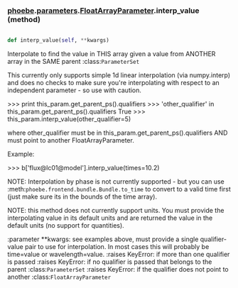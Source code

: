 ### [phoebe](phoebe.md).[parameters](phoebe.parameters.md).[FloatArrayParameter](phoebe.parameters.FloatArrayParameter.md).interp_value (method)


```py

def interp_value(self, **kwargs)

```



Interpolate to find the value in THIS array given a value from
ANOTHER array in the SAME parent :class:`ParameterSet`

This currently only supports simple 1d linear interpolation (via
numpy.interp) and does no checks to make sure you're interpolating
with respect to an independent parameter - so use with caution.

&gt;&gt;&gt; print this_param.get_parent_ps().qualifiers
&gt;&gt;&gt; 'other_qualifier' in this_param.get_parent_ps().qualifiers
True
&gt;&gt;&gt; this_param.interp_value(other_qualifier=5)

where other_qualifier must be in this_param.get_parent_ps().qualifiers
AND must point to another FloatArrayParameter.

Example:

&gt;&gt;&gt; b['flux@lc01@model'].interp_value(times=10.2)

NOTE: Interpolation by phase is not currently supported - but you can use
:meth:`phoebe.frontend.bundle.Bundle.to_time` to convert to a valid
time first (just make sure its in the bounds of the time array).

NOTE: this method does not currently support units.  You must provide
the interpolating value in its default units and are returned the
value in the default units (no support for quantities).

:parameter **kwargs: see examples above, must provide a single
    qualifier-value pair to use for interpolation.  In most cases
    this will probably be time=value or wavelength=value.
:raises KeyError: if more than one qualifier is passed
:raises KeyError: if no qualifier is passed that belongs to the
    parent :class:`ParameterSet`
:raises KeyError: if the qualifier does not point to another
    :class:`FloatArrayParameter`

